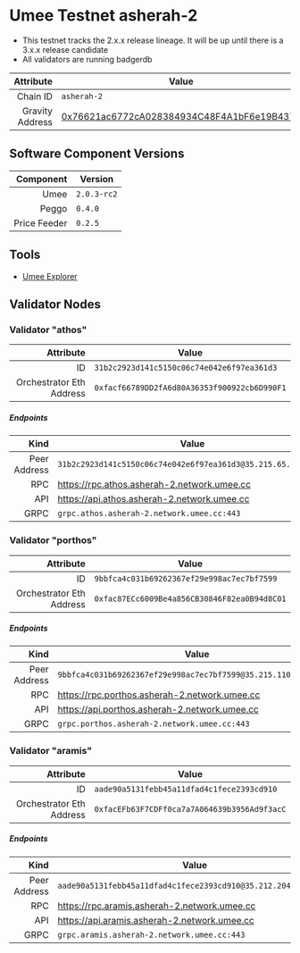 # Umee Testnet asherah-2

* This testnet tracks the 2.x.x release lineage. It will be up until there is a 3.x.x release candidate
* All validators are running badgerdb


| Attribute | Value |
|----------:|-------|
| Chain ID         | `asherah-2` |
| Gravity Address  | [0x76621ac6772cA028384934C48F4A1bF6e19B4376](https://goerli.etherscan.io/address/0x76621ac6772cA028384934C48F4A1bF6e19B4376) |

## Software Component Versions

| Component | Version |
|----------:|---------|
| Umee | `2.0.3-rc2` |
| Peggo | `0.4.0` |
| Price Feeder | `0.2.5` |


## Tools

* [Umee Explorer](https://explorer.network.umee.cc)

## Validator Nodes


### Validator "athos"

| Attribute | Value |
|----------:|-------|
| ID                       | `31b2c2923d141c5150c06c74e042e6f97ea361d3` |
| Orchestrator Eth Address | `0xfacf66789DD2fA6d80A36353f900922cb6D990F1` |

##### Endpoints

| Kind | Value |
|-----:|-------|
| Peer Address | `31b2c2923d141c5150c06c74e042e6f97ea361d3@35.215.65.91:26656` |
| RPC          | https://rpc.athos.asherah-2.network.umee.cc |
| API          | https://api.athos.asherah-2.network.umee.cc |
| GRPC         | `grpc.athos.asherah-2.network.umee.cc:443` |

### Validator "porthos"

| Attribute | Value |
|----------:|-------|
| ID                       | `9bbfca4c031b69262367ef29e998ac7ec7bf7599` |
| Orchestrator Eth Address | `0xfac87ECc6009Be4a856CB30846F82ea0B94d8C01` |

##### Endpoints

| Kind | Value |
|-----:|-------|
| Peer Address | `9bbfca4c031b69262367ef29e998ac7ec7bf7599@35.215.110.112:26656` |
| RPC          | https://rpc.porthos.asherah-2.network.umee.cc |
| API          | https://api.porthos.asherah-2.network.umee.cc |
| GRPC         | `grpc.porthos.asherah-2.network.umee.cc:443` |

### Validator "aramis"

| Attribute | Value |
|----------:|-------|
| ID                       | `aade90a5131febb45a11dfad4c1fece2393cd910` |
| Orchestrator Eth Address | `0xfacEFb63F7CDFf0ca7a7A064639b3956Ad9f3acC` |

##### Endpoints

| Kind | Value |
|-----:|-------|
| Peer Address | `aade90a5131febb45a11dfad4c1fece2393cd910@35.212.204.13:26656` |
| RPC          | https://rpc.aramis.asherah-2.network.umee.cc |
| API          | https://api.aramis.asherah-2.network.umee.cc |
| GRPC         | `grpc.aramis.asherah-2.network.umee.cc:443` |



